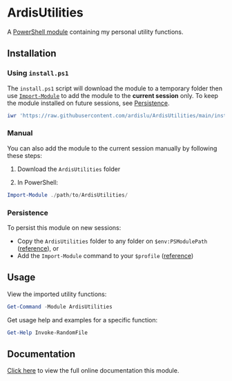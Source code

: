 # ArdisUtilities

A [PowerShell module](https://docs.microsoft.com/en-us/powershell/module/microsoft.powershell.core/about/about_modules) containing my personal utility functions.

## Installation

### Using `install.ps1`

The `install.ps1` script will download the module to a temporary folder then use [`Import-Module`](https://learn.microsoft.com/en-us/powershell/module/microsoft.powershell.core/import-module) to add the module to the **current session** only. To keep the module installed on future sessions, see [Persistence](https://github.com/ardislu/ArdisUtilities#persistence).

```PowerShell
iwr 'https://raw.githubusercontent.com/ardislu/ArdisUtilities/main/install.ps1' | iex
```

### Manual

You can also add the module to the current session manually by following these steps:

1. Download the `ArdisUtilities` folder

2. In PowerShell:

```PowerShell
Import-Module ./path/to/ArdisUtilities/
```

### Persistence

To persist this module on new sessions:
- Copy the `ArdisUtilities` folder to any folder on `$env:PSModulePath` ([reference](https://docs.microsoft.com/en-us/powershell/module/microsoft.powershell.core/about/about_psmodulepath)), or
- Add the `Import-Module` command to your `$profile` ([reference](https://docs.microsoft.com/en-us/powershell/module/microsoft.powershell.core/about/about_profiles))

## Usage

View the imported utility functions:

```PowerShell
Get-Command -Module ArdisUtilities
```

Get usage help and examples for a specific function:

```PowerShell
Get-Help Invoke-RandomFile
```

## Documentation

[Click here](https://github.com/ardislu/ArdisUtilities/blob/docs/README.md) to view the full online documentation this module.
